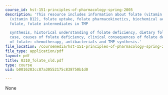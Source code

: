 ```yaml
---
course_id: hst-151-principles-of-pharmacology-spring-2005
description: 'This resource includes information about folate (vitamin B9), cobalamin
  (vitamin B12), folate uptake, folate pharmacokinetics, biochemical activities of
  folate, folate intermediates in TMP

  synthesis, historical understanding of folate deficiency, dietary folate, clinical
  case, causes of folate deficiency, clinical consequences of folate deficiency, pharmacology
  of folate: chemotherapy, antibacterials and TMP synthesis.'
file_location: /coursemedia/hst-151-principles-of-pharmacology-spring-2005/b0016283cc87a30552175c838750b1d0_0310_folate_sld.pdf
file_type: application/pdf
layout: pdf
title: 0310_folate_sld.pdf
type: course
uid: b0016283cc87a30552175c838750b1d0

---
```

None